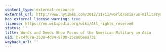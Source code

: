 ```yaml
---
content_type: external-resource
external_url: http://www.nytimes.com/2012/11/11/world/asia/us-militarys-new-focus-on-asia-becomes-clearer.html?_r=0
has_external_license_warning: true
license: https://en.wikipedia.org/wiki/All_rights_reserved
status: ''
title: Words and Deeds Show Focus of the American Military on Asia
uid: b7c4f67a-3538-4d84-9700-25ca0beea731
wayback_url: ''
---
```

